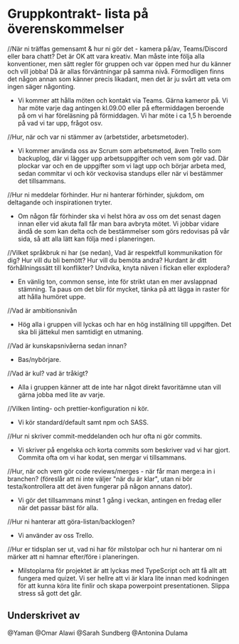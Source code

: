 # Gruppkontrakt- lista på överenskommelser

//När ni träffas gemensamt & hur ni gör det - kamera på/av, Teams/Discord eller bara chatt? Det är OK att vara kreativ. Man måste inte följa alla konventioner, men sätt regler för gruppen och var öppen med hur du känner och vill jobba! Då är allas förväntningar på samma nivå. Förmodligen finns det någon annan som känner precis likadant, men det är ju svårt att veta om ingen säger någonting.

- Vi kommer att hålla möten och kontakt via Teams. Gärna kameror på. Vi har möte varje dag antingen kl.09.00 eller på eftermiddagen beroende på om vi har föreläsning på förmiddagen. Vi har möte i ca 1,5 h beroende på vad vi tar upp, frågot osv. 

//Hur, när och var ni stämmer av (arbetstider, arbetsmetoder).

- Vi kommer använda oss av Scrum som arbetsmetod, även Trello som backuplog, där vi lägger upp arbetsuppgifter och vem som gör vad. Där plockar var och en de uppgifter som vi lagt upp och börjar arbeta med, sedan commitar vi och kör veckovisa standups eller när vi bestämmer det tillsammans. 

//Hur ni meddelar förhinder. Hur ni hanterar förhinder, sjukdom, om deltagande och inspirationen tryter.

- Om någon får förhinder ska vi helst höra av oss om det senast dagen innan eller vid akuta fall får man bara avbryta mötet. Vi jobbar vidare ändå de som kan delta och de bestämmelser som görs redovisas på vår sida, så att alla lätt kan följa med i planeringen. 

//Vilket språkbruk ni har (se nedan),
Vad är respektfull kommunikation för dig?
Hur vill du bli bemött? Hur vill du bemöta andra?
Hurdant är ditt förhållningssätt till konflikter? Undvika, knyta näven i fickan eller explodera?

- En vänlig ton, common sense, inte för strikt utan en mer avslappnad stämning. Ta paus om det blir för mycket, tänka på att lägga in raster för att hålla humöret uppe.

//Vad är ambitionsnivån

- Hög alla i gruppen vill lyckas och har en hög inställning till uppgiften. Det ska bli jättekul men samtidigt en utmaning.

//Vad är kunskapsnivåerna sedan innan?

- Bas/nybörjare.

//Vad är kul? vad är tråkigt? 

- Alla i gruppen känner att de inte har något direkt favoritämne utan vill gärna jobba med lite av varje. 

//Vilken linting- och prettier-konfiguration ni kör.

- Vi kör standard/default samt npm och SASS.

//Hur ni skriver commit-meddelanden och hur ofta ni gör commits.

- Vi skriver på engelska och korta commits som beskriver vad vi har gjort. Commita ofta om vi har kodat, sen mergar vi tillsammans.

//Hur, när och vem gör code reviews/merges - när får man merge:a in i branchen? (föreslår att ni inte väljer "när du är klar", utan ni bör testa/kontrollera att det även fungerar på någon annans dator).

- Vi gör det tillsammans minst 1 gång i veckan, antingen en fredag eller när det passar bäst för alla.  

//Hur ni hanterar att göra-listan/backlogen?

- Vi använder av oss Trello.

//Hur er tidsplan ser ut, vad ni har för milstolpar och hur ni hanterar om ni märker att ni hamnar efter/före i planeringen.

- Milstoplarna för projektet är att lyckas med TypeScript och att få allt att fungera med quizet. Vi ser hellre att vi är klara lite innan med kodningen för att kunna köra lite finlir och skapa powerpoint presentationen. Slippa stress så gott det går. 


## Underskrivet av

@Yaman
@Omar Alawi
@Sarah Sundberg
@Antonina Dulama




